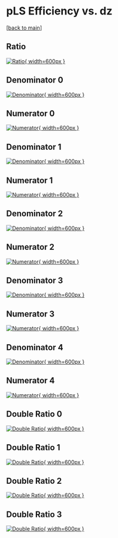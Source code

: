 # pLS Efficiency vs. dz

[[back to main](./)]



## Ratio

[![Ratio](../mtv/var/pLS_base_321_-1_eff_dz.png){ width=600px }](../mtv/var/pLS_base_321_-1_eff_dz.pdf)

## Denominator 0

[![Denominator](../mtv/den/pLS_base_321_-1_eff_dz_den0.png){ width=600px }](../mtv/den/pLS_base_321_-1_eff_dz_den0.pdf)

## Numerator 0

[![Numerator](../mtv/num/pLS_base_321_-1_eff_dz_num0.png){ width=600px }](../mtv/num/pLS_base_321_-1_eff_dz_num0.pdf)

## Denominator 1

[![Denominator](../mtv/den/pLS_base_321_-1_eff_dz_den1.png){ width=600px }](../mtv/den/pLS_base_321_-1_eff_dz_den1.pdf)

## Numerator 1

[![Numerator](../mtv/num/pLS_base_321_-1_eff_dz_num1.png){ width=600px }](../mtv/num/pLS_base_321_-1_eff_dz_num1.pdf)

## Denominator 2

[![Denominator](../mtv/den/pLS_base_321_-1_eff_dz_den2.png){ width=600px }](../mtv/den/pLS_base_321_-1_eff_dz_den2.pdf)

## Numerator 2

[![Numerator](../mtv/num/pLS_base_321_-1_eff_dz_num2.png){ width=600px }](../mtv/num/pLS_base_321_-1_eff_dz_num2.pdf)

## Denominator 3

[![Denominator](../mtv/den/pLS_base_321_-1_eff_dz_den3.png){ width=600px }](../mtv/den/pLS_base_321_-1_eff_dz_den3.pdf)

## Numerator 3

[![Numerator](../mtv/num/pLS_base_321_-1_eff_dz_num3.png){ width=600px }](../mtv/num/pLS_base_321_-1_eff_dz_num3.pdf)

## Denominator 4

[![Denominator](../mtv/den/pLS_base_321_-1_eff_dz_den4.png){ width=600px }](../mtv/den/pLS_base_321_-1_eff_dz_den4.pdf)

## Numerator 4

[![Numerator](../mtv/num/pLS_base_321_-1_eff_dz_num4.png){ width=600px }](../mtv/num/pLS_base_321_-1_eff_dz_num4.pdf)

## Double Ratio 0

[![Double Ratio](../mtv/ratio/pLS_base_321_-1_eff_dz_ratio0.png){ width=600px }](../mtv/ratio/pLS_base_321_-1_eff_dz_ratio0.pdf)

## Double Ratio 1

[![Double Ratio](../mtv/ratio/pLS_base_321_-1_eff_dz_ratio1.png){ width=600px }](../mtv/ratio/pLS_base_321_-1_eff_dz_ratio1.pdf)

## Double Ratio 2

[![Double Ratio](../mtv/ratio/pLS_base_321_-1_eff_dz_ratio2.png){ width=600px }](../mtv/ratio/pLS_base_321_-1_eff_dz_ratio2.pdf)

## Double Ratio 3

[![Double Ratio](../mtv/ratio/pLS_base_321_-1_eff_dz_ratio3.png){ width=600px }](../mtv/ratio/pLS_base_321_-1_eff_dz_ratio3.pdf)

